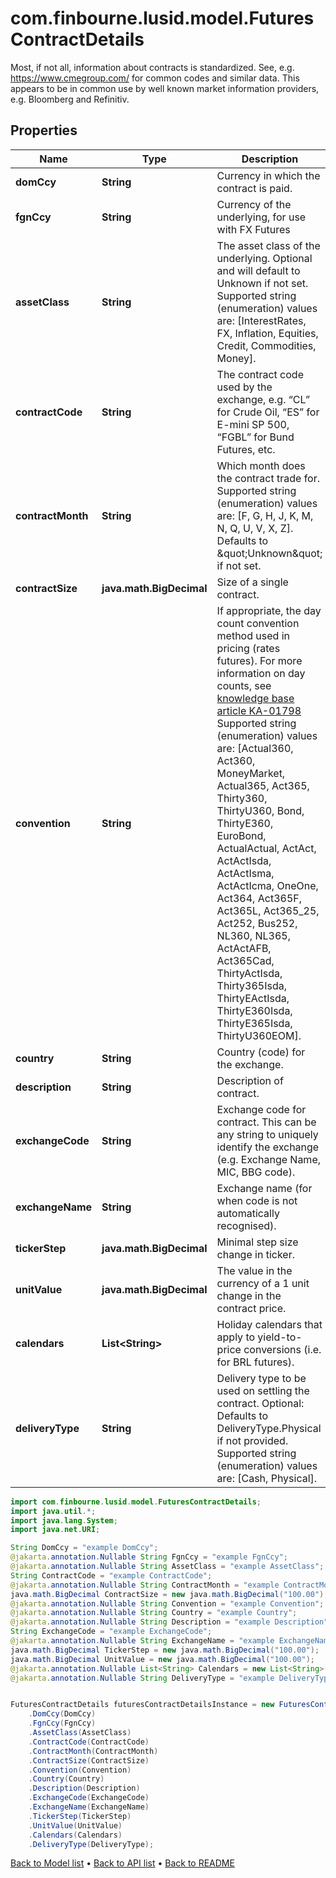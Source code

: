 # com.finbourne.lusid.model.FuturesContractDetails
Most, if not all, information about contracts is standardized. See, e.g. https://www.cmegroup.com/ for  common codes and similar data. This appears to be in common use by well known market information providers, e.g. Bloomberg and Refinitiv.

## Properties

Name | Type | Description | Notes
------------ | ------------- | ------------- | -------------
**domCcy** | **String** | Currency in which the contract is paid. | [default to String]
**fgnCcy** | **String** | Currency of the underlying, for use with FX Futures | [optional] [default to String]
**assetClass** | **String** | The asset class of the underlying. Optional and will default to Unknown if not set.    Supported string (enumeration) values are: [InterestRates, FX, Inflation, Equities, Credit, Commodities, Money]. | [optional] [default to String]
**contractCode** | **String** | The contract code used by the exchange, e.g. “CL” for Crude Oil, “ES” for E-mini SP 500, “FGBL” for Bund Futures, etc. | [default to String]
**contractMonth** | **String** | Which month does the contract trade for.    Supported string (enumeration) values are: [F, G, H, J, K, M, N, Q, U, V, X, Z].  Defaults to \&quot;Unknown\&quot; if not set. | [optional] [default to String]
**contractSize** | **java.math.BigDecimal** | Size of a single contract. | [default to java.math.BigDecimal]
**convention** | **String** | If appropriate, the day count convention method used in pricing (rates futures).  For more information on day counts, see [knowledge base article KA-01798](https://support.lusid.com/knowledgebase/article/KA-01798)     Supported string (enumeration) values are: [Actual360, Act360, MoneyMarket, Actual365, Act365, Thirty360, ThirtyU360, Bond, ThirtyE360, EuroBond, ActualActual, ActAct, ActActIsda, ActActIsma, ActActIcma, OneOne, Act364, Act365F, Act365L, Act365_25, Act252, Bus252, NL360, NL365, ActActAFB, Act365Cad, ThirtyActIsda, Thirty365Isda, ThirtyEActIsda, ThirtyE360Isda, ThirtyE365Isda, ThirtyU360EOM]. | [optional] [default to String]
**country** | **String** | Country (code) for the exchange. | [optional] [default to String]
**description** | **String** | Description of contract. | [optional] [default to String]
**exchangeCode** | **String** | Exchange code for contract. This can be any string to uniquely identify the exchange (e.g. Exchange Name, MIC, BBG code). | [default to String]
**exchangeName** | **String** | Exchange name (for when code is not automatically recognised). | [optional] [default to String]
**tickerStep** | **java.math.BigDecimal** | Minimal step size change in ticker. | [optional] [default to java.math.BigDecimal]
**unitValue** | **java.math.BigDecimal** | The value in the currency of a 1 unit change in the contract price. | [optional] [default to java.math.BigDecimal]
**calendars** | **List&lt;String&gt;** | Holiday calendars that apply to yield-to-price conversions (i.e. for BRL futures). | [optional] [default to List<String>]
**deliveryType** | **String** | Delivery type to be used on settling the contract.  Optional: Defaults to DeliveryType.Physical if not provided.    Supported string (enumeration) values are: [Cash, Physical]. | [optional] [default to String]

```java
import com.finbourne.lusid.model.FuturesContractDetails;
import java.util.*;
import java.lang.System;
import java.net.URI;

String DomCcy = "example DomCcy";
@jakarta.annotation.Nullable String FgnCcy = "example FgnCcy";
@jakarta.annotation.Nullable String AssetClass = "example AssetClass";
String ContractCode = "example ContractCode";
@jakarta.annotation.Nullable String ContractMonth = "example ContractMonth";
java.math.BigDecimal ContractSize = new java.math.BigDecimal("100.00");
@jakarta.annotation.Nullable String Convention = "example Convention";
@jakarta.annotation.Nullable String Country = "example Country";
@jakarta.annotation.Nullable String Description = "example Description";
String ExchangeCode = "example ExchangeCode";
@jakarta.annotation.Nullable String ExchangeName = "example ExchangeName";
java.math.BigDecimal TickerStep = new java.math.BigDecimal("100.00");
java.math.BigDecimal UnitValue = new java.math.BigDecimal("100.00");
@jakarta.annotation.Nullable List<String> Calendars = new List<String>();
@jakarta.annotation.Nullable String DeliveryType = "example DeliveryType";


FuturesContractDetails futuresContractDetailsInstance = new FuturesContractDetails()
    .DomCcy(DomCcy)
    .FgnCcy(FgnCcy)
    .AssetClass(AssetClass)
    .ContractCode(ContractCode)
    .ContractMonth(ContractMonth)
    .ContractSize(ContractSize)
    .Convention(Convention)
    .Country(Country)
    .Description(Description)
    .ExchangeCode(ExchangeCode)
    .ExchangeName(ExchangeName)
    .TickerStep(TickerStep)
    .UnitValue(UnitValue)
    .Calendars(Calendars)
    .DeliveryType(DeliveryType);
```


[Back to Model list](../README.md#documentation-for-models) &#8226; [Back to API list](../README.md#documentation-for-api-endpoints) &#8226; [Back to README](../README.md)
